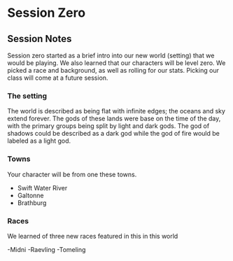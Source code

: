 
# Session Zero

## Session Notes
Session zero started as a brief intro into our new world (setting) that we would be playing. We also learned that our characters will be level zero. We picked a race and background, as well as rolling for our stats. Picking our class will come at a future session.

### The setting
The world is described as being flat with infinite edges; the oceans and sky extend forever. The gods of these lands were base on the time of the day, with the primary groups being split by light and dark gods. The god of shadows could be described as a dark god while the god of fire would be labeled as a light god. 

### Towns
Your character will be from one these towns.

- Swift Water River
- Galtonne
- Brathburg

### Races
We learned of three new races featured in this in this world

-Midni
-Raevling
-Tomeling

